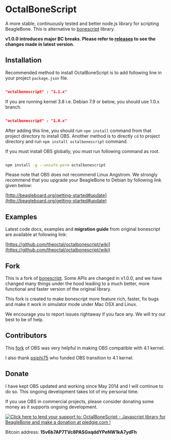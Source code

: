 OctalBoneScript
===============

A more stable, continuously tested and better node.js library for scripting BeagleBone. This is alternative to [bonescript](https://github.com/jadonk/bonescript) library.

__v1.0.0 introduces major BC breaks. Please refer to [releases](https://github.com/theoctal/octalbonescript/releases) to see the changes made in latest version.__

Installation
------------
Recommended method to install OctalBoneScript is to add following line in your project ```package.json``` file.

```json

"octalbonescript" : "1.1.x"

```

If you are running kernel 3.8 i.e. Debian 7.9 or below, you should use 1.0.x branch.

```json

"octalbonescript" : "1.0.x"

```

After adding this line, you should run ``` npm install ``` command from that project directory to install OBS. Another method is to directly ```cd``` to project directory and run ```npm install octalbonescript``` command.

If you must install OBS globally, you must run following command as root.

```sh

npm install -g --unsafe-perm octalbonescript

```

Please note that OBS does not recommend Linux Angstrom. We strongly recommend that you upgrade your BeagleBone to Debian by following link given below:

[http://beagleboard.org/getting-started#update](http://beagleboard.org/getting-started#update)

Examples
--------
Latest code docs, examples and **migration guide** from original bonescript are available at following link:

[https://github.com/theoctal/octalbonescript/wiki](https://github.com/theoctal/octalbonescript/wiki)

Fork
----
This is a fork of [bonescript](https://github.com/jadonk/bonescript). Some APIs are changed in v1.0.0, and we have changed many things under the hood leading to a much better, more functional and faster version of the original library.

This fork is created to make bonescript more feature rich, faster, fix bugs and make it work in
simulator mode under Mac OSX and Linux.

We encourage you to report issues rightaway if you face any. We will try our best to be of help.

Contributors
------------
This [fork](https://github.com/ruth0000/octalbonescript_capemgr4_1) of OBS was very helpful in making OBS compatible with 4.1 kernel.

I also thank [psiphi75](https://github.com/psiphi75) who funded OBS transition to 4.1 kernel.

Donate
------
I have kept OBS updated and working since May 2014 and I will continue to do so. This ongoing development takes lot of my personal time.

If you use OBS in commercial projects, please consider donating some money as it supports ongoing development.

<a href='https://pledgie.com/campaigns/30863'><img alt='Click here to lend your support to: OctalBoneScript - Javascript library for BeagleBone and make a donation at pledgie.com !' src='https://pledgie.com/campaigns/30863.png?skin_name=chrome' border='0' ></a>

Bitcoin address: **15v6b7AP7TVc8PASGxqddYPeNW1kA7ydFh**
